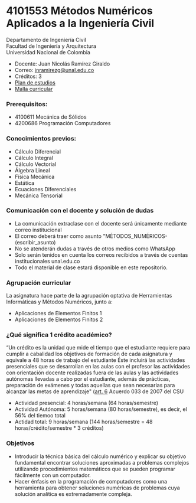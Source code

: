 # 4101553 Métodos Numéricos Aplicados a la Ingeniería Civil
Departamento de Ingeniería Civil\
Facultad de Ingeniería y Arquitectura\
Universidad Nacional de Colombia

- Docente: Juan Nicolás Ramírez Giraldo 
- Correo: jnramirezg@unal.edu.co
- Créditos: 3
- [Plan de estudios](https://www.legal.unal.edu.co/rlunal/home/doc.jsp?d_i=92461)
- [Malla curricular](http://mallas.manizales.unal.edu.co/facultades/ingenieriaYArquitectura/civil/index.html)
### Prerequisitos: 
- 4100611 Mecánica de Sólidos
- 4200686 Programación Computadores
### Conocimientos previos:
- Cálculo Diferencial
- Cálculo Integral
- Cálculo Vectorial
- Álgebra Lineal
- Física Mecánica
- Estática
- Ecuaciones Diferenciales
- Mecánica Tensorial
### Comunicación con el docente y solución de dudas
- La comunicación extraclase con el docente será únicamente mediante correo institucional
- El correo deberá traer como asunto "MÉTODOS_NUMÉRICOS-(escribir_asunto)
- No se atenderán dudas a través de otros medios como WhatsApp
- Solo serán tenidos en cuenta los correos recibidos a través de cuentas institucionales unal.edu.co
- Todo el material de clase estará disponible en este repositorio.
### Agrupación curricular
La asignatura hace parte de la agrupación optativa de Herramientas Informáticas y Métodos Numéricos, junto a:
- Aplicaciones de Elementos Finitos 1
- Aplicaciones de Elementos Finitos 2
### ¿Qué significa 1 crédito académico?
“Un crédito es la unidad que mide el tiempo que el estudiante requiere para cumplir a cabalidad los objetivos de formación de cada asignatura y equivale a 48 horas de trabajo del estudiante Éste incluirá las actividades presenciales que se desarrollan en las aulas con el profesor las actividades con orientación docente realizadas fuera de las aulas y las actividades autónomas llevadas a cabo por el estudiante, además de prácticas, preparación de exámenes y todas aquellas que sean necesarias para alcanzar las metas de aprendizaje" ([art. 6](https://www.legal.unal.edu.co/rlunal/home/doc.jsp?d_i=34245#6) Acuerdo 033 de 2007 del CSU
- Actividad presencial: 4 horas/semana (64 horas/semestre)
- Actividad Autónoma: 5 horas/semana (80 horas/semestre), es decir, el 56% del tiemoo total
- Actidad total: 9 horas/semana (144 horas/semestre = 48 horas/crédito/semestre * 3 créditos)

### Objetivos
- Introducir la técnica básica del cálculo numérico y explicar su objetivo fundamental encontrar soluciones aproximadas a problemas complejos utilizando procedimientos matemáticos que se pueden programar fácilmente con un computador.
- Hacer énfasis en la programación de computadores como una herramienta para obtener soluciones numéricas de problemas cuya solución analítica es extremadamente compleja.
